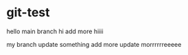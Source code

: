 # git-test
hello main branch
hi add more hiiii



my branch update something
add more update  morrrrrreeeee

















